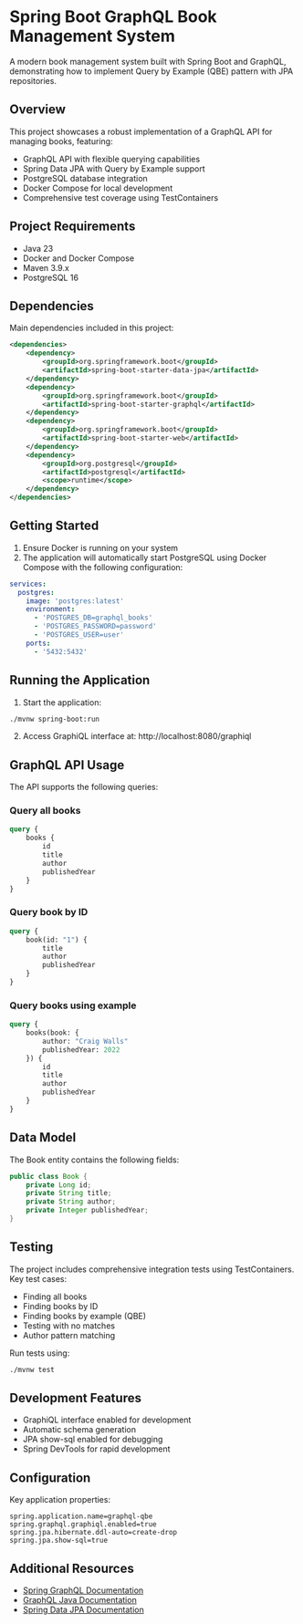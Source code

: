 # Spring Boot GraphQL Book Management System

A modern book management system built with Spring Boot and GraphQL, demonstrating how to implement Query by Example (QBE) pattern with JPA repositories.

## Overview

This project showcases a robust implementation of a GraphQL API for managing books, featuring:

- GraphQL API with flexible querying capabilities
- Spring Data JPA with Query by Example support
- PostgreSQL database integration
- Docker Compose for local development
- Comprehensive test coverage using TestContainers

## Project Requirements

- Java 23
- Docker and Docker Compose
- Maven 3.9.x
- PostgreSQL 16

## Dependencies

Main dependencies included in this project:

```xml
<dependencies>
    <dependency>
        <groupId>org.springframework.boot</groupId>
        <artifactId>spring-boot-starter-data-jpa</artifactId>
    </dependency>
    <dependency>
        <groupId>org.springframework.boot</groupId>
        <artifactId>spring-boot-starter-graphql</artifactId>
    </dependency>
    <dependency>
        <groupId>org.springframework.boot</groupId>
        <artifactId>spring-boot-starter-web</artifactId>
    </dependency>
    <dependency>
        <groupId>org.postgresql</groupId>
        <artifactId>postgresql</artifactId>
        <scope>runtime</scope>
    </dependency>
</dependencies>
```

## Getting Started

1. Ensure Docker is running on your system
2. The application will automatically start PostgreSQL using Docker Compose with the following configuration:
```yaml
services:
  postgres:
    image: 'postgres:latest'
    environment:
      - 'POSTGRES_DB=graphql_books'
      - 'POSTGRES_PASSWORD=password'
      - 'POSTGRES_USER=user'
    ports:
      - '5432:5432'
```

## Running the Application

1. Start the application:
```bash
./mvnw spring-boot:run
```

2. Access GraphiQL interface at: http://localhost:8080/graphiql

## GraphQL API Usage

The API supports the following queries:

### Query all books
```graphql
query {
    books {
        id
        title
        author
        publishedYear
    }
}
```

### Query book by ID
```graphql
query {
    book(id: "1") {
        title
        author
        publishedYear
    }
}
```

### Query books using example
```graphql
query {
    books(book: {
        author: "Craig Walls"
        publishedYear: 2022
    }) {
        id
        title
        author
        publishedYear
    }
}
```

## Data Model

The Book entity contains the following fields:

```java
public class Book {
    private Long id;
    private String title;
    private String author;
    private Integer publishedYear;
}
```

## Testing

The project includes comprehensive integration tests using TestContainers. Key test cases:

- Finding all books
- Finding books by ID
- Finding books by example (QBE)
- Testing with no matches
- Author pattern matching

Run tests using:
```bash
./mvnw test
```

## Development Features

- GraphiQL interface enabled for development
- Automatic schema generation
- JPA show-sql enabled for debugging
- Spring DevTools for rapid development

## Configuration

Key application properties:

```properties
spring.application.name=graphql-qbe
spring.graphql.graphiql.enabled=true
spring.jpa.hibernate.ddl-auto=create-drop
spring.jpa.show-sql=true
```

## Additional Resources

- [Spring GraphQL Documentation](https://docs.spring.io/spring-graphql/docs/current/reference/html/)
- [GraphQL Java Documentation](https://www.graphql-java.com/documentation/getting-started)
- [Spring Data JPA Documentation](https://docs.spring.io/spring-data/jpa/docs/current/reference/html/)